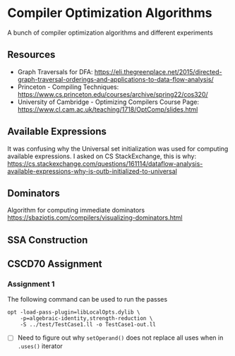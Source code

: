 # Compiler Optimization Algorithms

A bunch of compiler optimization algorithms and different experiments

## Resources

- Graph Traversals for DFA: https://eli.thegreenplace.net/2015/directed-graph-traversal-orderings-and-applications-to-data-flow-analysis/
- Princeton - Compiling Techniques: https://www.cs.princeton.edu/courses/archive/spring22/cos320/
- University of Cambridge - Optimizing Compilers Course Page: https://www.cl.cam.ac.uk/teaching/1718/OptComp/slides.html


## Available Expressions

It was confusing why the Universal set initialization was used for computing
available expressions. I asked on CS StackExchange, this is why: https://cs.stackexchange.com/questions/161114/dataflow-analysis-available-expressions-why-is-outb-initialized-to-universal


## Dominators

Algorithm for computing immediate dominators
https://sbaziotis.com/compilers/visualizing-dominators.html


## SSA Construction





## CSCD70 Assignment

### Assignment 1

The following command can be used to run the passes

```
opt -load-pass-plugin=libLocalOpts.dylib \                                       
    -p=algebraic-identity,strength-reduction \
    -S ../test/TestCase1.ll -o TestCase1-out.ll
```

- [ ] Need to figure out why `setOperand()` does not replace all uses when in `.uses()` iterator 


